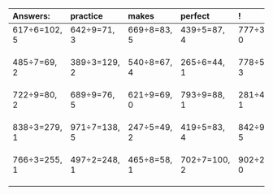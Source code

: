 | Answers: | practice | makes | perfect | ! |
| :--- | :--- | :--- | :--- | :--- |
| 617÷6=102, 5 | 642÷9=71, 3 | 669÷8=83, 5 | 439÷5=87, 4 | 777÷3=259, 0 | 
|   |   |   |   |   | 
|   |   |   |   |   | 
|   |   |   |   |   | 
| 485÷7=69, 2 | 389÷3=129, 2 | 540÷8=67, 4 | 265÷6=44, 1 | 778÷5=155, 3 | 
|   |   |   |   |   | 
|   |   |   |   |   | 
|   |   |   |   |   | 
| 722÷9=80, 2 | 689÷9=76, 5 | 621÷9=69, 0 | 793÷9=88, 1 | 281÷4=70, 1 | 
|   |   |   |   |   | 
|   |   |   |   |   | 
|   |   |   |   |   | 
| 838÷3=279, 1 | 971÷7=138, 5 | 247÷5=49, 2 | 419÷5=83, 4 | 842÷9=93, 5 | 
|   |   |   |   |   | 
|   |   |   |   |   | 
|   |   |   |   |   | 
| 766÷3=255, 1 | 497÷2=248, 1 | 465÷8=58, 1 | 702÷7=100, 2 | 902÷2=451, 0 | 
|   |   |   |   |   | 
|   |   |   |   |   | 
|   |   |   |   |   | 
